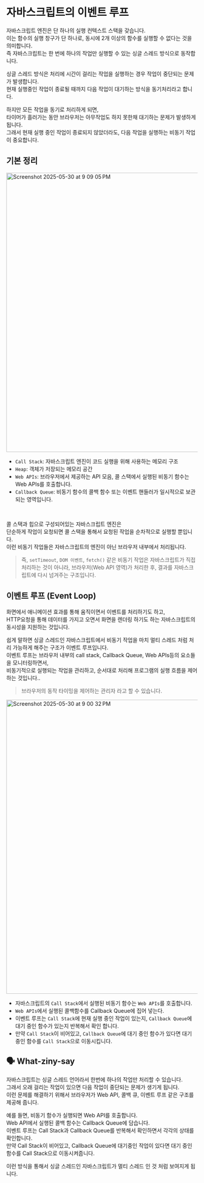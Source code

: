 # 자바스크립트의 이벤트 루프

자바스크립트 엔진은 단 하나의 실행 컨텍스트 스택을 갖습니다.<br/>
이는 함수의 실행 창구가 단 하나로, 동시에 2개 이상의 함수를 실행할 수 없다는 것을 의미합니다.<br/>
즉 자바스크립트는 한 번에 하나의 작업만 실행할 수 있는 싱글 스레드 방식으로 동작합니다.<br/>

싱글 스레드 방식은 처리에 시간이 걸리는 작업을 실행하는 경우 작업이 중단되는 문제가 발생합니다.<br/>
현재 실행중인 작업이 종료될 때까지 다음 작업이 대기하는 방식을 동기처리라고 합니다.<br/>

하지만 모든 작업을 동기로 처리하게 되면,<br/>
타이머가 흘러가는 동안 브라우저는 아무작업도 하지 못한채 대기하는 문제가 발생하게 됩니다.<br/>
그래서 현재 실행 중인 작업이 종료되지 않았더라도, 다음 작업을 실행하는 비동기 작업이 중요합니다.<br/>

## 기본 정리 
<img width="735" alt="Screenshot 2025-05-30 at 9 09 05 PM" src="https://github.com/user-attachments/assets/5bb63d92-8d25-4afa-88a6-15876f55223f" />

- `Call Stack`: 자바스크립트 엔진이 코드 실행을 위해 사용하는 메모리 구조
- `Heap`: 객체가 저장되는 메모리 공간
- `Web APIs`: 브라우저에서 제공하는 API 모음, 콜 스택에서 실행된 비동기 함수는 Web APIs를 호출합니다.
- `Callback Queue`: 비동기 함수의 콜백 함수 또는 이벤트 핸들러가 일시적으로 보관되는 영역입니다.
<br/>

콜 스택과 힙으로 구성되어있는 자바스크립트 엔진은<br/>
단순하게 작업이 요청되면 콜 스택을 통해서 요청된 작업을 순차적으로 실행할 뿐입니다.<br/>
이런 비동기 작업들은 자바스크립트의 엔진이 아닌 브라우저 내부에서 처리됩니다.


> 즉, `setTimeout`, `DOM 이벤트`, `fetch()` 같은 비동기 작업은 자바스크립트가 직접 처리하는 것이 아니라, 브라우저(Web API 영역)가 처리한 후, 결과를 자바스크립트에 다시 넘겨주는 구조입니다.

## 이벤트 루프 (Event Loop)
화면에서 애니메이션 효과를 통해 움직이면서 이벤트를 처리하기도 하고,<br/>
HTTP요청을 통해 데이터를 가지고 오면서 화면을 렌더링 하기도 하는 자바스크립트의 동시성을 지원하는 것입니다.

쉽게 말하면 싱글 스레드인 자바스크립트에서 비동기 작업을 마치 멀티 스레드 처럼 처리 가능하게 해주는 구조가 이벤트 루프입니다.<br/>
이벤트 루프는 브라우저 내부의 call stack, Callback Queue, Web APIs등의 요소들을 모니터링하면서,<br/>
비동기적으로 실행되는 작업을 관리하고, 순서대로 처리해 프로그램의 실행 흐름을 제어하는 것입니다..<br/>
> 브라우저의 동작 타이밍을 제어하는 관리자 라고 할 수 있습니다.

<img width="774" alt="Screenshot 2025-05-30 at 9 00 32 PM" src="https://github.com/user-attachments/assets/d727d527-349d-494d-99d6-f814744ea417" />

- 자바스크립트의 `Call Stack`에서 실행된 비동기 함수는 `Web APIs`를 호출합니다.
- `Web APIs`에서 실행된 콜백함수를 Callback Queue에 집어 넣는다.
- 이벤트 루프는 `Call Stack`에 현재 실행 중인 작업이 있는지, `Callback Queue`에 대기 중인 함수가 있는지 반복해서 확인 합니다.
- 만약 `Call Stack`이 비어있고, `Callback Queue`에 대기 중인 함수가 있다면 대기 중인 함수를 `Call Stack`으로 이동시킵니다.


## 🗣️ What-ziny-say
자바스크립트는 싱글 스레드 언어라서 한번에 하나의 작업만 처리할 수 있습니다. <br/>
그래서 오래 걸리는 작업이 있으면 다음 작업이 중단되는 문제가 생기게 됩니다.<br/>
이런 문제를 해결하기 위해서 브라우저가 Web API, 콜백 큐, 이벤트 루프 같은 구조를 제공해 줍니다.

예를 들면, 비동기 함수가 실행되면 Web API를 호출합니다.<br/>
Web API에서 실행된 콜백 함수는 Callback Queue에 담습니다. <br/>
이벤트 루프는 Call Stack과 Callback Queue를 반복해서 확인하면서 각각의 상태를 확인합니다. <br/>
만약 Call Stack이 비어있고, Callback Queue에 대기중인 작업이 있다면 대기 중인 함수를 Call Stack으로 이동시켜줍니다.<br/>

이런 방식을 통해서 싱글 스레드인 자바스크립트가 멀티 스레드 인 것 처럼 보여지게 됩니다.



